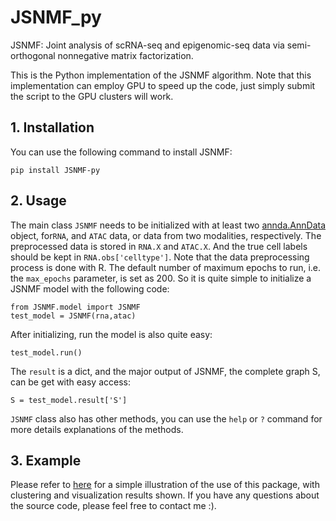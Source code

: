# JSNMF_py
JSNMF: Joint analysis of scRNA-seq and epigenomic-seq data via semi-orthogonal nonnegative matrix factorization.

This is the Python implementation of the JSNMF algorithm. Note that this implementation can employ GPU to speed up the code, just 
simply submit the script to the GPU clusters will work.

## 1. Installation
You can use the following command to install JSNMF:
```
pip install JSNMF-py
```

## 2. Usage
The main class `JSNMF` needs to be initialized with at least two [annda.AnnData](https://anndata.readthedocs.io/en/latest/anndata.AnnData.html#anndata.AnnData) object, for`RNA`, and `ATAC` data, or data from two modalities, respectively. The preprocessed data is stored in `RNA.X` and `ATAC.X`. And the true cell labels should be kept in `RNA.obs['celltype']`. Note that the data preprocessing process is done with R. The default number of maximum epochs to run, i.e. the `max_epochs` parameter, is set as 200. So it is quite simple to initialize a JSNMF model with the following code:
```
from JSNMF.model import JSNMF
test_model = JSNMF(rna,atac)
```
After initializing, run the model is also quite easy: 
```
test_model.run()
```
The `result` is a dict, and the major output of JSNMF, the complete graph S, can be get with easy access:
```
S = test_model.result['S']
```
`JSNMF` class also has other methods, you can use the `help` or `?` command for more details explanations of the methods.


## 3. Example
Please refer to [here](https://github.com/cuhklinlab/JSNMF_py/blob/main/Example/demo_jsnmf.ipynb) for a simple illustration of the use of this package, with clustering and visualization results shown. If you have any questions about the source code, please feel free to contact me :).


